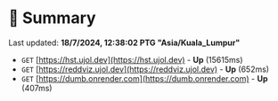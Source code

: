# 📖 Summary
Last updated: **18/7/2024, 12:38:02 PTG "Asia/Kuala_Lumpur"**

- `GET` [https://hst.ujol.dev](https://hst.ujol.dev) - **Up** (15615ms)
- `GET` [https://reddviz.ujol.dev](https://reddviz.ujol.dev) - **Up** (652ms)
- `GET` [https://dumb.onrender.com](https://dumb.onrender.com) - **Up** (407ms)
